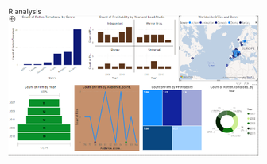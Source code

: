 R analysis
![alt text](https://github.com/Munajuli/R-and-PowerBi-Project/blob/19350846ff48b1a826a258d92ab8899db2f5a542/R%20Dashboard.PNG)
